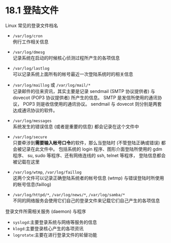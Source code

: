 # 18.1 登陆文件

Linux 常见的登录文件档名

* `/var/log/cron` <br>
例行工作相关信息

* `/var/log/dmesg` <br>
记录系统在启动的时候核心侦测过程所产生的各项信息

* `/var/log/lastlog` <br>
可以记录系统上面所有的帐号最近一次登陆系统时的相关信息

* `/var/log/maillog` 或 `/var/log/mail/*` <br>
记录邮件的往来资讯，其实主要是记录 sendmail (SMTP 协议提供者) 与 dovecot (POP3 协议提供者) 所产生的信息。 SMTP 是发信所使用的通讯协议， POP3 则是收信使用的通讯协议。 sendmail 与 dovecot 则分别是两套达成通讯协议的软件。

* `/var/log/messages` <br>
系统发生的错误信息 (或者是重要的信息) 都会记录在这个文件中

* `/var/log/secure` <br>
只要牵涉到**需要输入帐号口令**的软件，那么当登陆时 (不管登陆正确或错误) 都会被记录在此文件中。 包括系统的 login 程序、图形介面登陆所使用的 gdm 程序、 su, sudo 等程序、还有网络连线的 ssh, telnet 等程序， 登陆信息都会被记载在这里

* `/var/log/wtmp`, `/var/log/faillog` <br>
这两个文件可以记录正确登陆系统者的帐号信息 (wtmp) 与错误登陆时所使用的帐号信息(faillog)

* `/var/log/httpd/*`, `/var/log/news/*`, `/var/log/samba/*` <br>
不同的网络服务会使用它们自己的登录文件来记载它们自己产生的各项信息

登录文件所需相关服务 (daemon) 与程序

* `syslogd`:主要登录系统与网络等服务的信息
* `klogd`:主要登录核心产生的各项资讯
* `logrotate`:主要在进行登录文件的轮替功能
